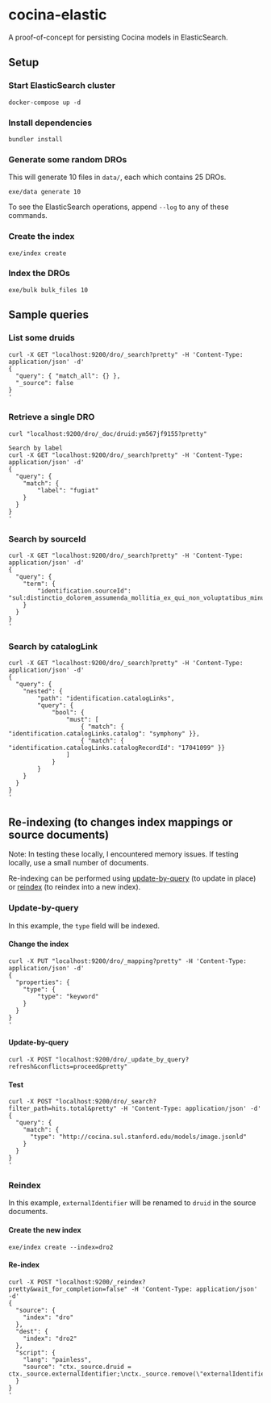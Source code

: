 # cocina-elastic

A proof-of-concept for persisting Cocina models in ElasticSearch.

## Setup
### Start ElasticSearch cluster
```
docker-compose up -d
```

### Install dependencies
```
bundler install
```

### Generate some random DROs
This will generate 10 files in `data/`, each which contains 25 DROs.
```
exe/data generate 10
```

To see the ElasticSearch operations, append `--log` to any of these commands.

### Create the index
```
exe/index create
```

### Index the DROs
```
exe/bulk bulk_files 10
```

## Sample queries
### List some druids
```
curl -X GET "localhost:9200/dro/_search?pretty" -H 'Content-Type: application/json' -d'
{
  "query": { "match_all": {} },
  "_source": false
}
'
```

### Retrieve a single DRO
```
curl "localhost:9200/dro/_doc/druid:ym567jf9155?pretty"

Search by label
curl -X GET "localhost:9200/dro/_search?pretty" -H 'Content-Type: application/json' -d'
{
  "query": {
    "match": {
        "label": "fugiat"
    }
  }
}
'
```

### Search by sourceId
```
curl -X GET "localhost:9200/dro/_search?pretty" -H 'Content-Type: application/json' -d'
{
  "query": {
    "term": {
        "identification.sourceId": "sul:distinctio_dolorem_assumenda_mollitia_ex_qui_non_voluptatibus_minus_dolore_architecto_et_ratione"
    }
  }
}
'
```

### Search by catalogLink
```
curl -X GET "localhost:9200/dro/_search?pretty" -H 'Content-Type: application/json' -d'
{
  "query": {
    "nested": {
        "path": "identification.catalogLinks",
        "query": {
            "bool": {
                "must": [
                    { "match": { "identification.catalogLinks.catalog": "symphony" }},
                    { "match": { "identification.catalogLinks.catalogRecordId": "17041099" }}
                ]
            }
        }
    }
  }
}
'
```

## Re-indexing (to changes index mappings or source documents)
Note: In testing these locally, I encountered memory issues. If testing locally, use a small number of documents.

Re-indexing can be performed using [update-by-query](https://www.elastic.co/guide/en/elasticsearch/reference/current/docs-update-by-query.html#picking-up-a-new-property) (to update in place) or [reindex](https://www.elastic.co/guide/en/elasticsearch/reference/7.6/docs-reindex.html) (to reindex into a new index).

### Update-by-query
In this example, the `type` field will be indexed.

#### Change the index
```
curl -X PUT "localhost:9200/dro/_mapping?pretty" -H 'Content-Type: application/json' -d'
{
  "properties": {
    "type": {
        "type": "keyword"
    }
  }
}
'
```

#### Update-by-query
```
curl -X POST "localhost:9200/dro/_update_by_query?refresh&conflicts=proceed&pretty"
```

#### Test
```
curl -X POST "localhost:9200/dro/_search?filter_path=hits.total&pretty" -H 'Content-Type: application/json' -d'
{
  "query": {
    "match": {
      "type": "http://cocina.sul.stanford.edu/models/image.jsonld"
    }
  }
}
'
```

### Reindex
In this example, `externalIdentifier` will be renamed to `druid` in the source documents.

#### Create the new index
```
exe/index create --index=dro2
```

#### Re-index
```
curl -X POST "localhost:9200/_reindex?pretty&wait_for_completion=false" -H 'Content-Type: application/json' -d'
{
  "source": {
    "index": "dro"
  },
  "dest": {
    "index": "dro2"
  },
  "script": {
    "lang": "painless",
    "source": "ctx._source.druid = ctx._source.externalIdentifier;\nctx._source.remove(\"externalIdentifier\");"
  }  
}
'
```
